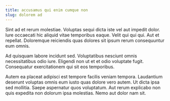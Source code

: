 ```yaml
---
title: accusamus qui enim cumque non
slug: dolorem ad
---
```


Sint ad et rerum molestiae. Voluptas sequi dicta iste vel aut impedit dolor. Iure occaecati hic aliquid vitae temporibus eaque. Velit qui qui qui. Aut et repellat. Doloremque reiciendis quas dolores sit ipsum rerum consequuntur eum omnis.

Ad quisquam labore incidunt sed. Voluptatibus nesciunt omnis necessitatibus odio iure. Eligendi non ut et et odio voluptate fugit. Consequatur exercitationem qui sit eos temporibus.

Autem ea placeat adipisci est tempore facilis veniam tempora. Laudantium deserunt voluptas omnis eum iusto quas dolore vero autem. Ut dicta ipsa sed mollitia. Saepe aspernatur quos voluptatum. Aut rerum explicabo non quis expedita non dolorum ipsa molestias. Nemo aut dolor nam sit.
